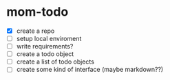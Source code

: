 # mom-todo

- [x] create a repo 
- [ ]  setup local enviroment
- [ ]  write requirements?
- [ ]  create a todo object
- [ ]  create a list of todo objects
- [ ]  create some kind of interface (maybe markdown??)

